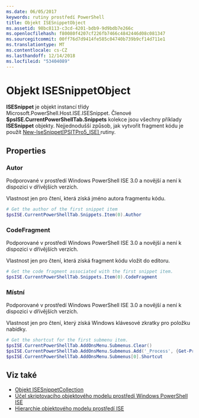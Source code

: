 ```yaml
---
ms.date: 06/05/2017
keywords: rutiny prostředí PowerShell
title: Objekt ISESnippetObject
ms.assetid: 98bc8113-c3cd-4201-bdb9-9d9bdb7e266c
ms.openlocfilehash: f80080f4207cf226fb7466c4842446d08c081347
ms.sourcegitcommit: 00ff76d7d9414fe585c04740b739b9cf14d711e1
ms.translationtype: MT
ms.contentlocale: cs-CZ
ms.lasthandoff: 12/14/2018
ms.locfileid: "53404089"
---
```

# <a name="the-isesnippetobject"></a>Objekt ISESnippetObject

**ISESnippet** je objekt instancí třídy Microsoft.PowerShell.Host.ISE.ISESnippet. Členové **$psISE.CurrentPowerShellTab.Snippets** kolekce jsou všechny příklady **ISESnippet** objekty. Nejjednodušší způsob, jak vytvořit fragment kódu je použít [New-IseSnippet&#91;PSITPro5_ISE&#93; ](https://technet.microsoft.com/library/0a6339a3-2683-4a8e-8929-90ad9a95c3e0) rutiny.

## <a name="properties"></a>Properties

### <a name="author"></a>Autor

Podporované v prostředí Windows PowerShell ISE 3.0 a novější a není k dispozici v dřívějších verzích.

Vlastnost jen pro čtení, která získá jméno autora fragmentu kódu.

```powershell
# Get the author of the first snippet item
$psISE.CurrentPowerShellTab.Snippets.Item(0).Author
```

### <a name="codefragment"></a>CodeFragment

Podporované v prostředí Windows PowerShell ISE 3.0 a novější a není k dispozici v dřívějších verzích.

Vlastnost jen pro čtení, která získá fragment kódu vložit do editoru.

```powershell
# Get the code fragment associated with the first snippet item.
$psISE.CurrentPowerShellTab.Snippets.Item(0).CodeFragment
```

### <a name="shortcut"></a>Místní

Podporované v prostředí Windows PowerShell ISE 3.0 a novější a není k dispozici v dřívějších verzích.

Vlastnost jen pro čtení, který získá Windows klávesové zkratky pro položku nabídky.

```powershell
# Get the shortcut for the first submenu item.
$psISE.CurrentPowerShellTab.AddOnsMenu.Submenus.Clear()
$psISE.CurrentPowerShellTab.AddOnsMenu.Submenus.Add('_Process', {Get-Process}, 'Alt+P')
$psISE.CurrentPowerShellTab.AddOnsMenu.Submenus[0].Shortcut
```

## <a name="see-also"></a>Viz také

- [Objekt ISESnippetCollection](The-ISESnippetCollection-Object.md)
- [Účel skriptovacího objektového modelu prostředí Windows PowerShell ISE](purpose-of-the-windows-powershell-ise-scripting-object-model.md)
- [Hierarchie objektového modelu prostředí ISE](The-ISE-Object-Model-Hierarchy.md)
